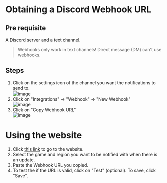 # Obtaining a Discord Webhook URL
## Pre requisite
A Discord server and a text channel.  
> Webhooks only work in text channels! Direct message (DM) can't use webhooks.
## Steps
1. Click on the settings icon of the channel you want the notifications to send to.  
![image](https://github.com/seriaati/hoyo-update-notifier/assets/61446626/09e594e2-f6e5-457e-bbc6-e3afc948634b)
2. Click on "Integrations" -> "Webhook" -> "New Webhook"  
![image](https://github.com/seriaati/hoyo-update-notifier/assets/61446626/1a7a87f2-31fb-4d3d-b069-39fe41a033b4)
3. Click on "Copy Webhook URL"  
![image](https://github.com/seriaati/hoyo-update-notifier/assets/61446626/f391910a-7e3b-40aa-851e-663b47000afe)

# Using the website
1. Click [this link](https://hoyo-update-notifier.seriaati.xyz) to go to the website.
2. Select the game and region you want to be notified with when there is an update.
3. Paste the Webhook URL you copied.
4. To test the if the URL is valid, click on "Test" (optional). To save, click "Save".
